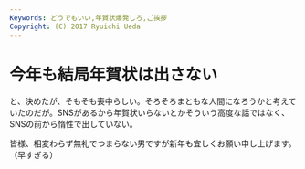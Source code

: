 ```yaml
---
Keywords: どうでもいい,年賀状爆発しろ,ご挨拶
Copyright: (C) 2017 Ryuichi Ueda
---
```


# <!--:ja-->今年も結局年賀状は出さない<!--:-->
<!--:ja-->と、決めたが、そもそも喪中らしい。そろそろまともな人間になろうかと考えていたのだが。SNSがあるから年賀状いらないとかそういう高度な話ではなく、SNSの前から惰性で出していない。

皆様、相変わらず無礼でつまらない男ですが新年も宜しくお願い申し上げます。（早すぎる）<!--:-->

